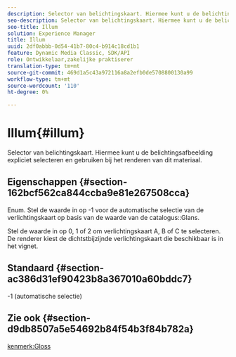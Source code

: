 ```yaml
---
description: Selector van belichtingskaart. Hiermee kunt u de belichtingsafbeelding expliciet selecteren en gebruiken bij het renderen van dit materiaal.
seo-description: Selector van belichtingskaart. Hiermee kunt u de belichtingsafbeelding expliciet selecteren en gebruiken bij het renderen van dit materiaal.
seo-title: Illum
solution: Experience Manager
title: Illum
uuid: 2df0abbb-0d54-41b7-80c4-b914c18cd1b1
feature: Dynamic Media Classic, SDK/API
role: Ontwikkelaar,zakelijke praktiserer
translation-type: tm+mt
source-git-commit: 469d1a5c43a972116a8a2efb0de5708800130a99
workflow-type: tm+mt
source-wordcount: '110'
ht-degree: 0%

---
```



# Illum{#illum}

Selector van belichtingskaart. Hiermee kunt u de belichtingsafbeelding expliciet selecteren en gebruiken bij het renderen van dit materiaal.

## Eigenschappen {#section-162bcf562ca844ccba9e81e267508cca}

Enum. Stel de waarde in op -1 voor de automatische selectie van de verlichtingskaart op basis van de waarde van de catalogus::Glans.

Stel de waarde in op 0, 1 of 2 om verlichtingskaart A, B of C te selecteren. De renderer kiest de dichtstbijzijnde verlichtingskaart die beschikbaar is in het vignet.

## Standaard {#section-ac386d31ef90423b8a367010a60bddc7}

-1 (automatische selectie)

## Zie ook {#section-d9db8507a5e54692b84f54b3f84b782a}

[kenmerk:Gloss](../../../../../ir-api/material-cat/image-rendering-api-ref/c-ir-material-catalog/c-ir-material-data-reference/r-ir-cat-gloss.md#reference-5277f62a67e2408ab94699aa712f1eeb)
